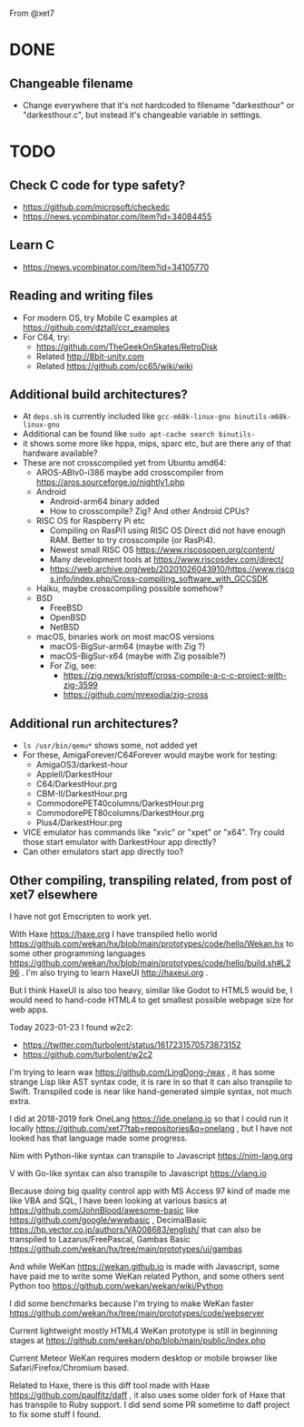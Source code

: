 From @xet7

# DONE

## Changeable filename

- Change everywhere that it's not hardcoded to filename "darkesthour" or "darkesthour.c",
  but instead it's changeable variable in settings.

# TODO

## Check C code for type safety?

- https://github.com/microsoft/checkedc
- https://news.ycombinator.com/item?id=34084455

## Learn C

- https://news.ycombinator.com/item?id=34105770

## Reading and writing files

- For modern OS, try Mobile C examples at https://github.com/dztall/ccr_examples
- For C64, try:
  - https://github.com/TheGeekOnSkates/RetroDisk
  - Related http://8bit-unity.com
  - Related https://github.com/cc65/wiki/wiki

## Additional build architectures?

- At `deps.sh` is currently included like `gcc-m68k-linux-gnu binutils-m68k-linux-gnu`
- Additional can be found like `sudo apt-cache search binutils-`
- it shows some more like hppa, mips, sparc etc, but are there any of that hardware available?
- These are not crosscompiled yet from Ubuntu amd64:
  - AROS-ABIv0-i386 maybe add crosscompiler from https://aros.sourceforge.io/nightly1.php
  - Android
    - Android-arm64 binary added
    - How to crosscompile? Zig? And other Android CPUs?
  - RISC OS for Raspberry Pi etc
    - Compiling on RasPi1 using RISC OS Direct did not have enough RAM. Better to try crosscompile (or RasPi4).
    - Newest small RISC OS https://www.riscosopen.org/content/
    - Many development tools at https://www.riscosdev.com/direct/
    - https://web.archive.org/web/20201026043910/https://www.riscos.info/index.php/Cross-compiling_software_with_GCCSDK
  - Haiku, maybe crosscompiling possible somehow?
  - BSD
    - FreeBSD
    - OpenBSD
    - NetBSD
  - macOS, binaries work on most macOS versions
    - macOS-BigSur-arm64 (maybe with Zig ?)
    - macOS-BigSur-x64   (maybe with Zig possible?)
    - For Zig, see:
      - https://zig.news/kristoff/cross-compile-a-c-c-project-with-zig-3599
      - https://github.com/mrexodia/zig-cross

## Additional run architectures?

- `ls /usr/bin/qemu*` shows some, not added yet
- For these, AmigaForever/C64Forever would maybe work for testing:
  - AmigaOS3/darkest-hour
  - AppleII/DarkestHour
  - C64/DarkestHour.prg
  - CBM-II/DarkestHour.prg
  - CommodorePET40columns/DarkestHour.prg
  - CommodorePET80columns/DarkestHour.prg
  - Plus4/DarkestHour.prg
- VICE emulator has commands like "xvic" or "xpet" or "x64". Try could those start emulator with DarkestHour app directly?
- Can other emulators start app directly too?

## Other compiling, transpiling related, from post of xet7 elsewhere

I have not got Emscripten to work yet.

With Haxe https://haxe.org I have transpiled hello world
https://github.com/wekan/hx/blob/main/prototypes/code/hello/Wekan.hx to
some other programming languages https://github.com/wekan/hx/blob/main/prototypes/code/hello/build.sh#L296 .
I'm also trying to learn HaxeUI http://haxeui.org .

But I think HaxeUI is also too heavy, similar like Godot to HTML5 would be,
I would need to hand-code HTML4 to get smallest possible webpage size for web apps.

Today 2023-01-23 I found w2c2:

- https://twitter.com/turbolent/status/1617231570573873152
- https://github.com/turbolent/w2c2

I'm trying to learn wax https://github.com/LingDong-/wax , it has some
strange Lisp like AST syntax code, it is rare in so that it can also transpile to Swift.
Transpiled code is near like hand-generated simple syntax, not much extra.

I did at 2018-2019 fork OneLang https://ide.onelang.io so that I could run it
locally https://github.com/xet7?tab=repositories&q=onelang ,
but I have not looked has that language made some progress.

Nim with Python-like syntax can transpile to Javascript https://nim-lang.org

V with Go-like syntax can also transpile to Javascript https://vlang.io

Because doing big quality control app with MS Access 97 kind of made me like VBA and SQL,
I have been looking at various basics at https://github.com/JohnBlood/awesome-basic
like https://github.com/google/wwwbasic , DecimalBasic https://hp.vector.co.jp/authors/VA008683/english/
that can also be transpiled to Lazarus/FreePascal, Gambas Basic https://github.com/wekan/hx/tree/main/prototypes/ui/gambas

And while WeKan https://wekan.github.io is made with Javascript, some have paid me to write some
WeKan related Python, and some others sent Python too https://github.com/wekan/wekan/wiki/Python

I did some benchmarks because I'm trying to make WeKan faster https://github.com/wekan/hx/tree/main/prototypes/code/webserver

Current lightweight mostly HTML4 WeKan prototype is still in beginning stages at https://github.com/wekan/php/blob/main/public/index.php

Current Meteor WeKan requires modern desktop or mobile browser like Safari/Firefox/Chromium based.

Related to Haxe, there is this diff tool made with Haxe https://github.com/paulfitz/daff ,
it also uses some older fork of Haxe that has transpile to Ruby support.
I did send some PR sometime to daff project to fix some stuff I found.
